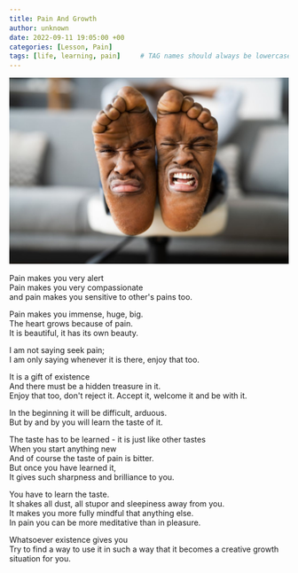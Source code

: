 ```yaml
---
title: Pain And Growth
author: unknown
date: 2022-09-11 19:05:00 +00
categories: [Lesson, Pain]
tags: [life, learning, pain]     # TAG names should always be lowercase
---
```


![lessons-from-pain](/assets/img/lesson-from-pain.jpg)

Pain makes you very alert  
Pain makes you very compassionate  
and pain makes you sensitive to other's pains too.

Pain makes you immense, huge, big.  
The heart grows because of pain.  
It is beautiful, it has its own beauty.  

I am not saying seek pain;  
I am only saying whenever it is there, enjoy that too.

It is a gift of existence  
And there must be a hidden treasure in it.  
Enjoy that too, don't reject it.
Accept it, welcome it and be with it.  

In the beginning it will be difficult, arduous.  
But by and by you will learn the taste of it.  

The taste has to be learned - it is just like other tastes  
When you start anything new  
And of course the taste of pain is bitter.  
But once you have learned it,  
It gives such sharpness and brilliance to you.

You have to learn the taste.  
It shakes all dust, all stupor and sleepiness away from you.  
It makes you more fully mindful that anything else.  
In pain you can be more meditative than in pleasure.

Whatsoever existence gives you  
Try to find a way to use it in such a way that it becomes a creative growth situation for you.
